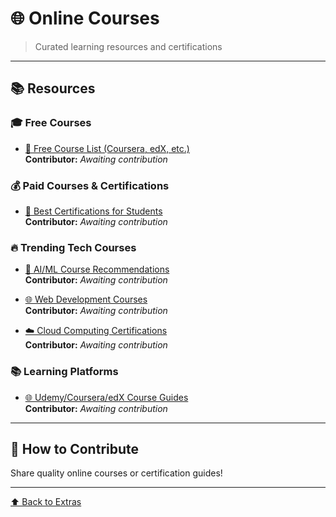 # 🌐 Online Courses

> Curated learning resources and certifications

---

## 📚 Resources

### 🎓 Free Courses
- [📖 Free Course List (Coursera, edX, etc.)](https://drive.google.com/...)  
  **Contributor:** *Awaiting contribution*

### 💰 Paid Courses & Certifications
- [📜 Best Certifications for Students](https://drive.google.com/...)  
  **Contributor:** *Awaiting contribution*

### 🔥 Trending Tech Courses
- [🚀 AI/ML Course Recommendations](https://drive.google.com/...)  
  **Contributor:** *Awaiting contribution*

- [🌐 Web Development Courses](https://drive.google.com/...)  
  **Contributor:** *Awaiting contribution*

- [☁️ Cloud Computing Certifications](https://drive.google.com/...)  
  **Contributor:** *Awaiting contribution*

### 📚 Learning Platforms
- [🌐 Udemy/Coursera/edX Course Guides](https://drive.google.com/...)  
  **Contributor:** *Awaiting contribution*

---

## 🤝 How to Contribute

Share quality online courses or certification guides!

---

[⬆️ Back to Extras](../README.md)

